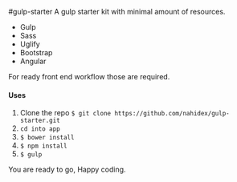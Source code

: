 #gulp-starter
A gulp starter kit with minimal amount of resources.
- Gulp
- Sass
- Uglify
- Bootstrap
- Angular


For ready front end workflow those are required.

#### Uses
1. Clone the repo `$ git clone https://github.com/nahidex/gulp-starter.git`	
2. `cd into app`
3. `$ bower install`
4. `$ npm install`
5. `$ gulp`

You are ready to go, Happy coding. 
